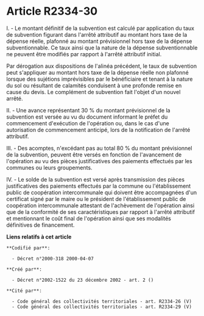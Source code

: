 # Article R2334-30

I. - Le montant définitif de la subvention est calculé par application du taux de subvention figurant dans l'arrêté
attributif au montant hors taxe de la dépense réelle, plafonné au montant prévisionnel hors taxe de la dépense
subventionnable. Ce taux ainsi que la nature de la dépense subventionnable ne peuvent être modifiés par rapport à l'arrêté
attributif initial.

Par dérogation aux dispositions de l'alinéa précédent, le taux de subvention peut s'appliquer au montant hors taxe de la
dépense réelle non plafonné lorsque des sujétions imprévisibles par le bénéficiaire et tenant à la nature du sol ou résultant
de calamités conduisent à une profonde remise en cause du devis. Le complément de subvention fait l'objet d'un nouvel arrêté.

II. - Une avance représentant 30 % du montant prévisionnel de la subvention est versée au vu du document informant le préfet
du commencement d'exécution de l'opération ou, dans le cas d'une autorisation de commencement anticipé, lors de la
notification de l'arrêté attributif.

III. - Des acomptes, n'excédant pas au total 80 % du montant prévisionnel de la subvention, peuvent être versés en fonction
de l'avancement de l'opération au vu des pièces justificatives des paiements effectués par les communes ou leurs groupements.

IV. - Le solde de la subvention est versé après transmission des pièces justificatives des paiements effectués par la commune
ou l'établissement public de coopération intercommunale qui doivent être accompagnées d'un certificat signé par le maire ou
le président de l'établissement public de coopération intercommunale attestant de l'achèvement de l'opération ainsi que de la
conformité de ses caractéristiques par rapport à l'arrêté attributif et mentionnant le coût final de l'opération ainsi que
ses modalités définitives de financement.

**Liens relatifs à cet article**

	**Codifié par**:

	  - Décret n°2000-318 2000-04-07

	**Créé par**:

	  - Décret n°2002-1522 du 23 décembre 2002 - art. 2 ()

	**Cité par**:

	  - Code général des collectivités territoriales - art. R2334-26 (V)
	  - Code général des collectivités territoriales - art. R2334-29 (V)
